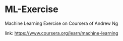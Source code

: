 # ML-Exercise
Machine Learning Exercise on Coursera of Andrew Ng

link: https://www.coursera.org/learn/machine-learning
